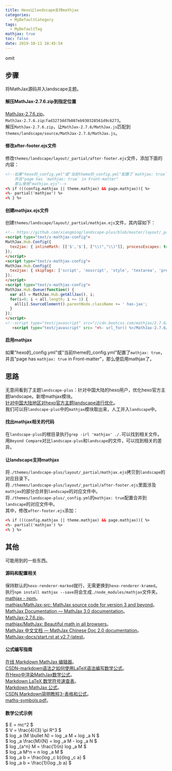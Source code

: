 ```yaml
---
title: Hexo让landscape支持mathjax
categories:
  - MyDefaultCategory
tags:
  - MyDefaultTag
mathjax: true
toc: false
date: 2019-10-11 18:45:54
---
```

omit
<!--more-->

## 步骤  
将MathJax源码并入landscape主题。  

#### 解压MathJax-2.7.6.zip到指定位置  
[MathJax-2.7.6.zip](https://github.com/mathjax/MathJax/archive/2.7.6.zip)。  
`MathJax-2.7.6.zip`:`fad3273dd7b087eb930328561d9c6273`。  
解压`MathJax-2.7.6.zip`，让`MathJax-2.7.6/MathJax.js`匹配到`themes/landscape/source/MathJax-2.7.6/MathJax.js`。  

#### 修改after-footer.ejs文件  
修改`themes/landscape/layout/_partial/after-footer.ejs`文件，添加下面的内容：
```html
<!--如果"hexo的_config.yml"或"当前theme的_config.yml"配置了`mathjax: true`
    并且"page has `mathjax: true` in Front-matter"
    那么使用"mathjax.ejs"-->
<% if (((config.mathjax || theme.mathjax) && page.mathjax)){ %>
<%- partial('mathjax') %>
<% } %>
```

#### 创建mathjax.ejs文件  
创建`themes/landscape/layout/_partial/mathjax.ejs`文件，其内容如下：
```html
<!-- https://github.com/xiangming/landscape-plus/blob/master/layout/_partial/mathjax.ejs -->
<script type="text/x-mathjax-config">
MathJax.Hub.Config({
  tex2jax: { inlineMath: [['$','$'], ["\\(","\\)"]], processEscapes: true }
});
</script>
<script type="text/x-mathjax-config">
MathJax.Hub.Config({
  tex2jax: { skipTags: ['script', 'noscript', 'style', 'textarea', 'pre', 'code'] }
});
</script>
<script type="text/x-mathjax-config">
MathJax.Hub.Queue(function() {
  var all = MathJax.Hub.getAllJax(), i;
  for(i=0; i < all.length; i += 1) {
    all[i].SourceElement().parentNode.className += ' has-jax';
  }
});
</script>
<!--script type="text/javascript" src="//cdn.bootcss.com/mathjax/2.7.6/MathJax.js?config=TeX-AMS-MML_HTMLorMML"-->
   <script type="text/javascript" src= "<%- url_for() %>/MathJax-2.7.6/MathJax.js?config=TeX-AMS-MML_HTMLorMML"></script>
```

#### 启用mathjax  
如果"hexo的_config.yml"或"当前theme的_config.yml"配置了`mathjax: true`，并且"page has `mathjax: true` in Front-matter"，那么便启用mathjax了。  

## 思路  
无意间看到了主题`landscape-plus`：针对中国大陆的hexo用户，优化hexo官方主题landscape。新增mathjax模块。  
[针对中国大陆地区对hexo官方主题landscape进行优化](https://github.com/xiangming/landscape-plus)。  
我们可以将`landscape-plus`中的`mathjax`模块取出来，人工并入`landscape`中。  

#### 找出mathjax相关的代码  
在`landscape-plus`的根目录执行`grep -irl 'mathjax' ./.`可以找到相关文件。  
用`Beyond Compare`对比`landscape-plus`和`landscape`的文件，可以找到相关的差异。  

#### 让landscape支持mathjax  
将`./themes/landscape-plus/layout/_partial/mathjax.ejs`拷贝到`landscape`的对应目录下。  
将`./themes/landscape-plus/layout/_partial/after-footer.ejs`里面涉及`mathjax`的部分合并到`landscape`的对应文件中。  
将`./themes/landscape-plus/_config.yml`的`mathjax: true`配置合并到`landscape`的对应文件中。  
其中，修改`after-footer.ejs`添加：
```html
<% if (((config.mathjax || theme.mathjax) && page.mathjax)){ %>
<%- partial('mathjax') %>
<% } %>
```

## 其他  
可能用到的一些东西。  

#### 源码和配置相关  
保持默认的`hexo-renderer-marked`就行，无需更换到`hexo-renderer-kramed`。  
执行`npm install mathjax --save`将会生成`./node_modules/mathjax`文件夹。  
[mathjax - npm](https://www.npmjs.com/package/mathjax)。  
[mathjax/MathJax-src: MathJax source code for version 3 and beyond](https://github.com/mathjax/MathJax-src)。  
[MathJax Documentation — MathJax 3.0 documentation](http://docs.mathjax.org/en/latest/index.html)。  
[MathJax-2.7.6.zip](https://github.com/mathjax/MathJax/archive/2.7.6.zip)。  
[mathjax/MathJax: Beautiful math in all browsers](https://github.com/mathjax/MathJax)。  
[MathJax 中文文档 — MathJax Chinese Doc 2.0 documentation](https://mathjax-chinese-doc.readthedocs.io/en/latest/)。  
[MathJax-docs/start.rst at v2.7-latest](https://github.com/mathjax/MathJax-docs/blob/v2.7-latest/start.rst)。  

#### 公式编写指南  
[在线 Markdown MathJax 编辑器](https://kerzol.github.io/markdown-mathjax/editor.html)。  
[CSDN-markdown语法之如何使用LaTeX语法编写数学公式](https://blog.csdn.net/lanxuezaipiao/article/details/44341645)。  
[在Hexo中渲染MathJax数学公式](https://www.cnblogs.com/wangxin37/p/8185688.html)。  
[Markdown LaTeX 数学符号速查表](https://www.rdtoc.com/tutorial/markdown-latex-tutorial.html)。  
[Markdown MathJax 公式](https://www.rdtoc.com/tutorial/markdown-mathjax-tutorial.html)。  
[CSDN Markdown简明教程3-表格和公式](https://blog.csdn.net/whqet/article/details/44277965)。  
[maths-symbols.pdf](http://mirrors.sjtug.sjtu.edu.cn/ctan/info/symbols/math/maths-symbols.pdf)。  

#### 数学公式示例  
$ E = mc^2 $  
$ V = \frac{4}{3} \pi R^3 $  
$ log _a (M \bullet N) = log _a M + log _a N $  
$ log _a \frac{M}{N} = log _a M - log _a N $  
$ log _{a^n} M = \frac{1}{n} log _a M $  
$ log _a M^n = n log _a M $  
$ log _a b = \frac{log _c b}{log _c a} $  
$ log _a b = \frac{1}{log _b a} $  
